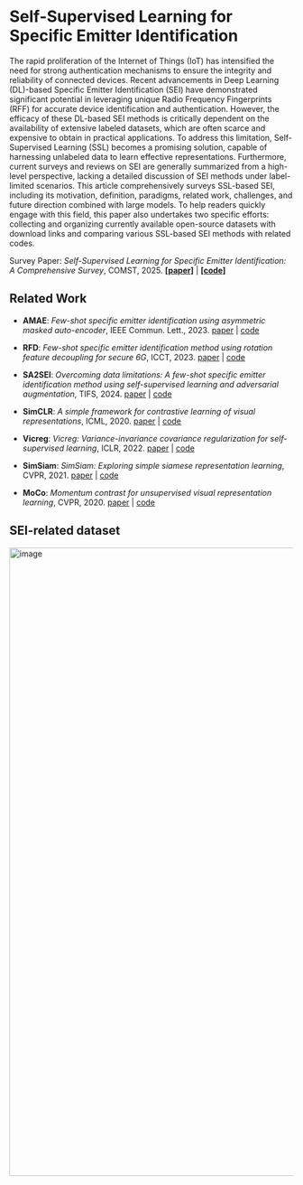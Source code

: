 # Self-Supervised Learning for Specific Emitter Identification
The rapid proliferation of the Internet of Things (IoT) has intensified the need for strong authentication mechanisms to ensure the integrity and reliability of connected devices. Recent advancements in Deep Learning (DL)-based Specific Emitter Identification (SEI) have demonstrated significant potential in leveraging unique Radio Frequency Fingerprints (RFF) for accurate device identification and authentication. However, the efficacy of these DL-based SEI methods is critically dependent on the availability of extensive labeled datasets, which are often scarce and expensive to obtain in practical applications. To address this limitation, Self-Supervised Learning (SSL) becomes a promising solution, capable of harnessing unlabeled data to learn effective representations. Furthermore, current surveys and reviews on SEI are generally summarized from a high-level perspective, lacking a detailed discussion of SEI methods under label-limited scenarios. This article comprehensively surveys SSL-based SEI, including its motivation, definition, paradigms, related work, challenges, and future direction combined with large models. To help readers quickly engage with this field, this paper also undertakes two specific efforts: collecting and organizing currently available open-source datasets with download links and comparing various SSL-based SEI methods with related codes.

Survey Paper: *Self-Supervised Learning for Specific Emitter Identification: A Comprehensive Survey*, COMST, 2025. [**[paper]**](https://ieeexplore.ieee.org/document/11078425) | [**[code]**](https://github.com/LIUC-000/SSL-SEI_Survey)
  
## Related Work
- **AMAE**: *Few-shot specific emitter identification using asymmetric masked auto-encoder*, IEEE Commun. Lett., 2023. [paper](https://ieeexplore.ieee.org/document/10243409) | [code](https://github.com/YZS666/An-Efficient-RFF-Extraction-Method)

- **RFD**: *Few-shot specific emitter identification method using rotation feature decoupling for secure 6G*, ICCT, 2023. [paper](https://ieeexplore.ieee.org/document/10419686) | [code](https://github.com/IcedWatermelonJuice/FS-SEI/tree/main/Rotation-Feature-Decoupling)

- **SA2SEI**: *Overcoming data limitations: A few-shot specific emitter identification method using self-supervised learning and adversarial augmentation*, TIFS, 2024. [paper](https://ieeexplore.ieee.org/document/10285131) | [code](https://github.com/LIUC-000/SA2SEI)

- **SimCLR**: *A simple framework for contrastive learning of visual representations*, ICML, 2020. [paper](https://arxiv.org/abs/2002.05709) | [code](https://github.com/sthalles/SimCLR)

- **Vicreg**: *Vicreg: Variance-invariance covariance regularization for self-supervised learning*, ICLR, 2022. [paper](https://arxiv.org/abs/2105.04906) | [code](https://github.com/AnnaManasyan/VICReg)

- **SimSiam**: *SimSiam: Exploring simple siamese representation learning*, CVPR, 2021. [paper](https://arxiv.org/abs/2011.10566) | [code](https://github.com/facebookresearch/simsiam)

- **MoCo**: *Momentum contrast for unsupervised visual representation learning*, CVPR, 2020. [paper](https://ieeexplore.ieee.org/document/9157636) | [code](https://github.com/facebookresearch/moco)

## SEI-related dataset
<img width="1188" height="1113" alt="image" src="https://github.com/user-attachments/assets/1b79b9ea-f970-4a3d-aff4-b2fa2533db7d" />
